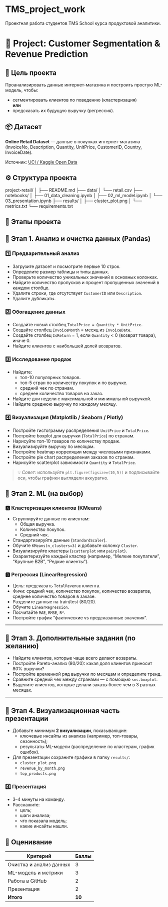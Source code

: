 # TMS_project_work
Проектная работа студентов TMS School курса продуктовой аналитики.

# 🛒 Project: Customer Segmentation & Revenue Prediction

## 🎯 Цель проекта
Проанализировать данные интернет-магазина и построить простую ML-модель, чтобы:
- сегментировать клиентов по поведению (кластеризация)  
  **или**
- предсказать их будущую выручку (регрессия).

## 📦 Датасет
**Online Retail Dataset** — данные о покупках интернет-магазина (InvoiceNo, Description, Quantity, UnitPrice, CustomerID, Country, InvoiceDate).

Источник: [UCI / Kaggle Open Data](https://www.kaggle.com/datasets/mashlyn/online-retail-ii)

## ⚙️ Структура проекта
project-retail/
│
├── README.md
├── data/
│   └── retail.csv
├── notebooks/
│   ├── 01_data_cleaning.ipynb
│   ├── 02_ml_model.ipynb
│   └── 03_presentation.ipynb
├── results/
│   ├── cluster_plot.png
│   └── metrics.txt
└── requirements.txt

## 🚀 Этапы проекта

## 🧩 Этап 1. Анализ и очистка данных (Pandas)

### 1️⃣ Предварительный анализ
- Загрузите датасет и посмотрите первые 10 строк.
- Определите размер таблицы и типы данных.
- Проверьте количество уникальных значений в основных колонках.
- Найдите количество пропусков и процент пропущенных значений в каждом столбце.
- Удалите строки, где отсутствует `CustomerID` или `Description`.
- Удалите дубликаты.

### 2️⃣ Обогащение данных
- Создайте новый столбец `TotalPrice = Quantity * UnitPrice`.
- Создайте столбец `InvoiceMonth` = месяц из `InvoiceDate`.
- Создайте столбец `IsReturn` = 1, если `Quantity` < 0 (возврат товара), иначе 0.
- Найдите клиентов с наибольшей долей возвратов.

### 3️⃣ Исследование продаж
- Найдите:
  - топ-10 популярных товаров.
  - топ-5 стран по количеству покупок и по выручке.
  - средний чек по странам.
  - среднее количество товаров на заказ.
- Найдите дни недели с максимальной и минимальной выручкой.
- Найдите среднюю выручку по каждому месяцу.

### 4️⃣ Визуализация (Matplotlib / Seaborn / Plotly)
- Постройте гистограмму распределения `UnitPrice` и `TotalPrice`.
- Постройте boxplot для выручки (`TotalPrice`) по странам.
- Нарисуйте топ-10 товаров по количеству продаж.
- Визуализируйте выручку по месяцам.
- Постройте heatmap корреляции между числовыми признаками.
- Постройте pie chart распределения заказов по странам.
- Нарисуйте scatterplot зависимости `Quantity` и `TotalPrice`.

> 💡 *Совет:* используйте `plt.figure(figsize=(10,5))` и подписывайте оси, чтобы графики выглядели аккуратно.

## 🔹 Этап 2. ML (на выбор)

### 🅰️ Кластеризация клиентов (KMeans)
- Сгруппируйте данные по клиентам:
  - Общая выручка.
  - Количество покупок.
  - Средний чек.
- Стандартизируйте данные (`StandardScaler`).
- Обучите `KMeans(n_clusters=3)` и добавьте колонку `Cluster`.
- Визуализируйте кластеры (`scatterplot` или `pairplot`).
- Охарактеризуйте каждый кластер (например, “Мелкие покупатели”, “Крупные B2B”, “Редкие клиенты”).

### 🅱️ Регрессия (LinearRegression)
- Цель: предсказать `TotalRevenue` клиента.
- Фичи: средний чек, количество покупок, количество возвратов, среднее количество товаров в заказе.
- Разделите данные на train/test (80/20).
- Обучите `LinearRegression`.
- Посчитайте `MAE`, `RMSE`, `R²`.
- Постройте график "фактические vs предсказанные значения".

---

## 🔹 Этап 3. Дополнительные задания (по желанию)

- Найдите клиентов, которые чаще всего делают возвраты.
- Постройте Pareto-анализ (80/20): какая доля клиентов приносит 80% выручки?
- Постройте временной ряд выручки по месяцам и определите тренд.
- Сравните средний чек между странами — с помощью `sns.boxplot`.
- Выделите клиентов, которые делали заказы более чем в 3 разных месяцах.

---

## 🔹 Этап 4. Визуализационная часть презентации

- Добавьте минимум **2 визуализации**, показывающие:
  - ключевые инсайты из анализа (например, топ-товары, сезонность);
  - результаты ML-модели (распределение по кластерам, график ошибок).
- Для презентации сохраните графики в папку `results/`:
  - `cluster_plot.png`
  - `revenue_by_month.png`
  - `top_products.png`


### 4️⃣ Презентация
- 3–4 минуты на команду.
- Расскажите:
  - цель;
  - шаги анализа;
  - что показала модель;
  - какие инсайты нашли.

## 🧩 Оценивание
| Критерий | Баллы |
|-----------|--------|
| Очистка и анализ данных | 3 |
| ML-модель и метрики | 3 |
| Работа в GitHub | 2 |
| Презентация | 2 |
| **Итого** | **10** |
